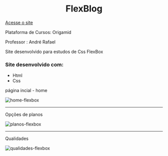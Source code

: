 <h1 align="center">FlexBlog</h1>

[Acesse o site](https://lucasleitedosreis.github.io/flexblog/ "FlexBlog")

Plataforma de Cursos: Origamid

Professor : André Rafael

<p>Site desenvolvido para estudos de Css FlexBox</p>

<h3>Site desenvolvido com:</h3>

 <ul>
   <li>Html</li>
   <li>Css</li>
 </ul>


página incial - home

![home-flexbox](https://user-images.githubusercontent.com/86244795/182500852-50c328b3-09c9-4e17-9c3d-ceba9abc7fd9.png)

<hr>

Opções de planos

![planos-flexbox](https://user-images.githubusercontent.com/86244795/182501138-56e973ab-3ff4-4e39-9ed0-09295578348f.png)

<hr>

Qualidades

![qualidades-flexbox](https://user-images.githubusercontent.com/86244795/182501222-7878b584-5f8a-4ae6-a004-25414d416abb.png)
